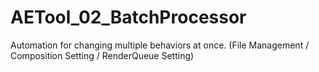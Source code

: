 # AETool_02_BatchProcessor
Automation for changing multiple behaviors at once. 
(File Management / Composition Setting / RenderQueue Setting)
